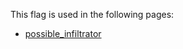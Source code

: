 This flag is used in the following pages:
 - [possible_infiltrator](../events/possible_infiltrator.md)

